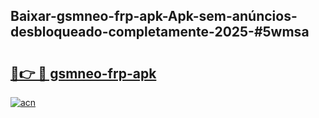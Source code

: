 ## Baixar-gsmneo-frp-apk-Apk-sem-anúncios-desbloqueado-completamente-2025-#5wmsa

# <h2><a href="https://ainizakaria.my?title=gsmneo-frp-apk&ref=22M">🔗👉 🔴 gsmneo-frp-apk</a></h2>

[![acn](https://github.com/user-attachments/assets/0f9c940e-d8b0-45ae-aac7-cd30a18b3e1c)](https://ainizakaria.my?title=gsmneo-frp-apk&ref=22M)

